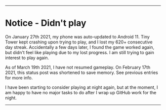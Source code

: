 
***

# Notice - Didn't play

On January 27th 2021, my phone was auto-updated to Android 11. Tiny Tower kept crashing upon trying to play, and I lost my 620+ consecutive day streak. Accidentally a few days later, I found the game worked again, but didn't feel like playing due to my lost progress. I am still trying to gain interest to play again.

As of March 19th 2021, I have not resumed gameplay. On February 17th 2021, this status post was shortened to save memory. See previous entries for more info.

I have been starting to consider playing at night again, but at the moment, I am happy to have no major tasks to do after I wrap up GitHub work for the night.

***
